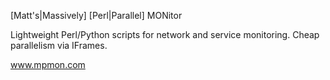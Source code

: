 [Matt's|Massively] [Perl|Parallel] MONitor

Lightweight Perl/Python scripts for network and service monitoring.  Cheap parallelism via IFrames.

www.mpmon.com

